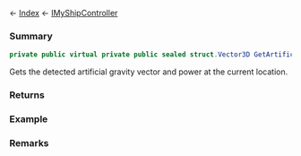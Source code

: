 ← [Index](Api-Index) ← [IMyShipController](Sandbox.ModAPI.Ingame.IMyShipController)

### Summary

```csharp
private public virtual private public sealed struct.Vector3D GetArtificialGravity()
```

Gets the detected artificial gravity vector and power at the current location.

### Returns



### Example

### Remarks

